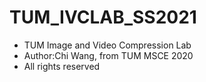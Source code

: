 # TUM_IVCLAB_SS2021
- TUM Image and Video Compression Lab
- Author:Chi Wang, from TUM MSCE 2020
- All rights reserved
